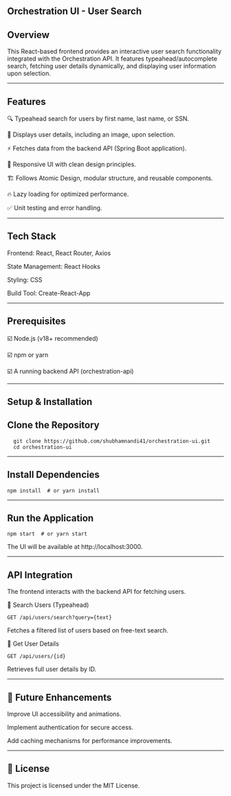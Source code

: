 Orchestration UI - User Search
--------------------------------------------------
Overview
--------------------------------------------------
This React-based frontend provides an interactive user search functionality integrated with the Orchestration API. It features typeahead/autocomplete search, fetching user details dynamically, and displaying user information upon selection.

--------------------------------------------------
Features
--------------------------------------------------

🔍 Typeahead search for users by first name, last name, or SSN.

📄 Displays user details, including an image, upon selection.

⚡ Fetches data from the backend API (Spring Boot application).

🎨 Responsive UI with clean design principles.

🏗️ Follows Atomic Design, modular structure, and reusable components.

🔥 Lazy loading for optimized performance.

✅ Unit testing and error handling.

--------------------------------------------------
Tech Stack
--------------------------------------------------

Frontend: React, React Router, Axios

State Management: React Hooks

Styling: CSS

Build Tool: Create-React-App

--------------------------------------------------
Prerequisites
--------------------------------------------------
☑️ Node.js (v18+ recommended)

☑️ npm or yarn

☑️ A running backend API (orchestration-api)

--------------------------------------------------
Setup & Installation
--------------------------------------------------

Clone the Repository
--------------------------------------------------
	  git clone https://github.com/shubhamnandi41/orchestration-ui.git
	  cd orchestration-ui
	 
--------------------------------------------------
Install Dependencies
--------------------------------------------------

	npm install  # or yarn install
 --------------------------------------------------
Run the Application
--------------------------------------------------

	npm start  # or yarn start

The UI will be available at http://localhost:3000.

--------------------------------------------------
API Integration
--------------------------------------------------
The frontend interacts with the backend API for fetching users.

🔎 Search Users (Typeahead)

	GET /api/users/search?query={text}

Fetches a filtered list of users based on free-text search.

📌 Get User Details

	GET /api/users/{id}

Retrieves full user details by ID.

--------------------------------------------------

🚀 Future Enhancements
--------------------------------------------------

Improve UI accessibility and animations.

Implement authentication for secure access.

Add caching mechanisms for performance improvements.

--------------------------------------------------
📜 License
--------------------------------------------------

This project is licensed under the MIT License.

